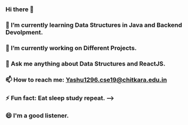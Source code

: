 ### Hi there 👋
### 🌱 I’m currently learning Data Structures in Java and Backend Devolpment.
### 🔭 I’m currently working on Different Projects.
### 💬 Ask me anything about Data Structures and ReactJS.
### 📫 How to reach me: Yashu1296.cse19@chitkara.edu.in
### ⚡ Fun fact: Eat sleep study repeat. -->
### 😄 I'm a good listener.


<!--
**Yashugupta3657/Yashugupta3657** is a ✨ _special_ ✨ repository because its `README.md` (this file) appears on your GitHub profile.

Here are some ideas to get you started:

- 🔭 I’m currently working on ...
- 🌱 I’m currently learning ...
- 👯 I’m looking to collaborate on ...
- 🤔 I’m looking for help with ...
- 💬 Ask me about ...
- 📫 How to reach me: ...
- 😄 Pronouns: ...
- ⚡ Fun fact: ...
-->
